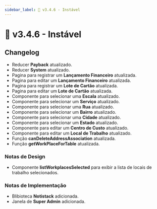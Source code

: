 ```yaml
---
sidebar_label: 🧪 v3.4.6 - Instável
---
```


# 🧪 v3.4.6 - Instável

## Changelog

- Reducer **Payback** atualizado.
- Reducer **System** atualizado.
- Pagina para registrar um **Lançamento Financeiro** atualizada.
- Pagina para editar um **Lançamento Financeiro** atualizada.
- Pagina para registrar um **Lote de Cartão** atualizada.
- Pagina para editar um **Lote de Cartão** atualizada.
- Componente para selecionar uma **Escala** atualizado.
- Componente para selecionar um **Serviço** atualizado.
- Componente para selecionar uma **Rua** atualizado.
- Componente para selecionar um **Bairro** atualizado.
- Componente para selecionar uma **Cidade** atualizado.
- Componente para selecionar um **Estado** atualizado.
- Componente para editar um **Centro de Custo** atualizado.
- Componente para editar um **Local de Trabalho** atualizado.
- Função **canDeleteAddressAssociation** atualizada.
- Função **getWorkPlaceForTable** atualizada.

### Notas de Design

- Componente **listWorkplacesSelected** para exibir a lista de locais de trabalho
  selecionados.

### Notas de Implementação

- Blibioteca **Notistack** adicionada.
- Janela de **Super Admin** adicionada.
